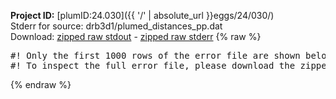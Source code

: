 **Project ID:** [plumID:24.030]({{ '/' | absolute_url }}eggs/24/030/)  
Stderr for source:  drb3d1/plumed_distances_pp.dat   
Download: [zipped raw stdout](plumed_distances_pp.dat.plumed.stdout.txt.zip) - [zipped raw stderr](plumed_distances_pp.dat.plumed.stderr.txt.zip) 
{% raw %}
<pre>
#! Only the first 1000 rows of the error file are shown below
#! To inspect the full error file, please download the zipped raw stderr file above
</pre>
{% endraw %}
